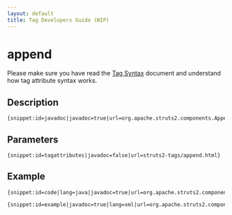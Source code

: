 ```yaml
---
layout: default
title: Tag Developers Guide (WIP)
---
```


# append

Please make sure you have read the [Tag Syntax](tag-syntax.html) document and understand how tag attribute syntax works.

## Description

~~~~~~~
{snippet:id=javadoc|javadoc=true|url=org.apache.struts2.components.AppendIterator}
~~~~~~~

## Parameters

~~~~~~~
{snippet:id=tagattributes|javadoc=false|url=struts2-tags/append.html}
~~~~~~~

## Example

~~~~~~~
{snippet:id=code|lang=java|javadoc=true|url=org.apache.struts2.components.AppendIterator}
~~~~~~~

~~~~~~~
{snippet:id=example|javadoc=true|lang=xml|url=org.apache.struts2.components.AppendIterator}
~~~~~~~
